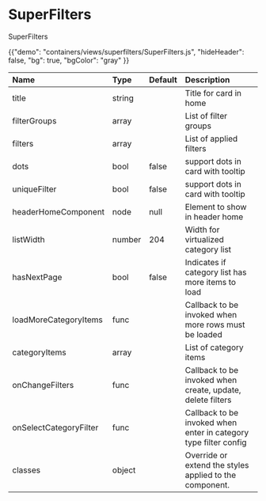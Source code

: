 # SuperFilters


<p class="description">SuperFilters</p>

{{"demo": "containers/views/superfilters/SuperFilters.js", "hideHeader": false, "bg": true, "bgColor": "gray" }}


| Name | Type | Default | Description |
|:-----|:-----|:--------|:------------|
| <span class="prop-name">title</span> | <span class="prop-type">string</span> |  | Title for card in home |
| <span class="prop-name">filterGroups</span> | <span class="prop-type">array</span> |  | List of filter groups |
| <span class="prop-name">filters</span> | <span class="prop-type">array</span> | | List of applied filters |
| <span class="prop-name">dots</span> | <span class="prop-type">bool</span> | <span class="prop-default">false</span> | support dots in card with tooltip |
| <span class="prop-name">uniqueFilter</span> | <span class="prop-type">bool</span> | <span class="prop-default">false</span> | support dots in card with tooltip |
| <span class="prop-name">headerHomeComponent</span> | <span class="prop-type">node</span> | <span class="prop-default">null</span> | Element to show in header home |
| <span class="prop-name">listWidth</span> | <span class="prop-type">number</span> | <span class="prop-default">204</span> | Width for virtualized category list |
| <span class="prop-name">hasNextPage</span> | <span class="prop-type">bool</span> | <span class="prop-default">false</span> | Indicates if category list has more items to load |
| <span class="prop-name">loadMoreCategoryItems</span> | <span class="prop-type">func</span> |  | Callback to be invoked when more rows must be loaded |
| <span class="prop-name">categoryItems</span> | <span class="prop-type">array</span> |  | List of category items |
| <span class="prop-name">onChangeFilters</span> | <span class="prop-type">func</span> |  | Callback to be invoked when create, update, delete filters |
| <span class="prop-name">onSelectCategoryFilter</span> | <span class="prop-type">func</span> |  | Callback to be invoked when enter in category type filter config |
| <span class="prop-name">classes</span> | <span class="prop-type">object</span> |  | Override or extend the styles applied to the component. |

